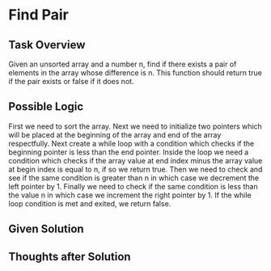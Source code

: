 # Find Pair

## Task Overview
Given an unsorted array and a number n, find if there exists a pair of elements in the array whose difference is n. This function should return true if the pair exists or false if it does not.

## Possible Logic
First we need to sort the array. Next we need to initialize two pointers which will be placed at the beginning of the array and end of the array respectfully. Next create a while loop with a condition which checks if the beginning pointer is less than the end pointer. Inside the loop we need a condition which checks if the array value at end index minus the array value at begin index is equal to n, if so we return true. Then we need to check and see if the same condition is greater than n in which case we decrement the left pointer by 1. Finally we need to check if the same condition is less than the value n in which case we increment the right pointer by 1. If the while loop condition is met and exited, we return false.

## Given Solution

## Thoughts after Solution

